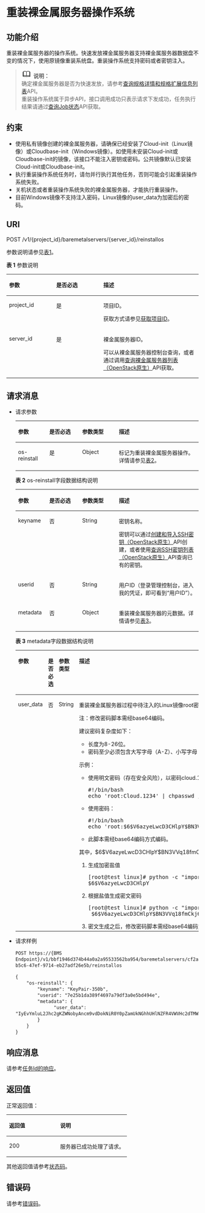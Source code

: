 # 重装裸金属服务器操作系统<a name="ZH-CN_TOPIC_0126150310"></a>

## 功能介绍<a name="section61372619"></a>

重装裸金属服务器的操作系统。快速发放裸金属服务器支持裸金属服务器数据盘不变的情况下，使用原镜像重装系统盘。重装操作系统支持密码或者密钥注入。

>![](public_sys-resources/icon-note.gif) **说明：**   
>确定裸金属服务器是否为快速发放，请参考[查询规格详情和规格扩展信息列表](查询规格详情和规格扩展信息列表.md)API。  
>重装操作系统属于异步API，接口调用成功只表示请求下发成功，任务执行结果请通过[查询Job状态](查询Job状态.md)API获取。  

## 约束<a name="section14303616615"></a>

-   使用私有镜像创建的裸金属服务器，请确保已经安装了Cloud-init（Linux镜像）或Cloudbase-init（Windows镜像）。如使用未安装Cloud-init或Cloudbase-init的镜像，该接口不能注入密钥或密码。公共镜像默认已安装Cloud-init或Cloudbase-init。
-   执行重装操作系统任务时，请勿并行执行其他任务，否则可能会引起重装操作系统失败。
-   关机状态或者重装操作系统失败的裸金属服务器，才能执行重装操作。
-   目前Windows镜像不支持注入密码，Linux镜像的user\_data为加密后的密码。

## URI<a name="section15482662"></a>

POST /v1/\{project\_id\}/baremetalservers/\{server\_id\}/reinstallos

参数说明请参见[表1](#table55945983)。

**表 1**  参数说明

<a name="table55945983"></a>
<table><thead align="left"><tr id="row11302482"><th class="cellrowborder" valign="top" width="24.55%" id="mcps1.2.4.1.1"><p id="p43085863"><a name="p43085863"></a><a name="p43085863"></a>参数</p>
</th>
<th class="cellrowborder" valign="top" width="24.5%" id="mcps1.2.4.1.2"><p id="p294000"><a name="p294000"></a><a name="p294000"></a>是否必选</p>
</th>
<th class="cellrowborder" valign="top" width="50.949999999999996%" id="mcps1.2.4.1.3"><p id="p23814038"><a name="p23814038"></a><a name="p23814038"></a>描述</p>
</th>
</tr>
</thead>
<tbody><tr id="row49888896"><td class="cellrowborder" valign="top" width="24.55%" headers="mcps1.2.4.1.1 "><p id="p14468758"><a name="p14468758"></a><a name="p14468758"></a>project_id</p>
</td>
<td class="cellrowborder" valign="top" width="24.5%" headers="mcps1.2.4.1.2 "><p id="p31118786"><a name="p31118786"></a><a name="p31118786"></a>是</p>
</td>
<td class="cellrowborder" valign="top" width="50.949999999999996%" headers="mcps1.2.4.1.3 "><p id="p7411459134810"><a name="p7411459134810"></a><a name="p7411459134810"></a>项目ID。</p>
<p id="p652825144113"><a name="p652825144113"></a><a name="p652825144113"></a>获取方式请参见<a href="获取项目ID.md">获取项目ID</a>。</p>
</td>
</tr>
<tr id="row613736410235"><td class="cellrowborder" valign="top" width="24.55%" headers="mcps1.2.4.1.1 "><p id="p2736446410235"><a name="p2736446410235"></a><a name="p2736446410235"></a>server_id</p>
</td>
<td class="cellrowborder" valign="top" width="24.5%" headers="mcps1.2.4.1.2 "><p id="p192907210235"><a name="p192907210235"></a><a name="p192907210235"></a>是</p>
</td>
<td class="cellrowborder" valign="top" width="50.949999999999996%" headers="mcps1.2.4.1.3 "><p id="p2203711610235"><a name="p2203711610235"></a><a name="p2203711610235"></a>裸金属服务器ID。</p>
<p id="p29791113277"><a name="p29791113277"></a><a name="p29791113277"></a>可以从<span id="zh-cn_topic_0113746489_text013014803615"><a name="zh-cn_topic_0113746489_text013014803615"></a><a name="zh-cn_topic_0113746489_text013014803615"></a>裸金属服务器</span><span id="zh-cn_topic_0113746489_text10131448133612"><a name="zh-cn_topic_0113746489_text10131448133612"></a><a name="zh-cn_topic_0113746489_text10131448133612"></a></span>控制台查询，或者通过调用<a href="查询裸金属服务器列表（OpenStack原生）.md">查询裸金属服务器列表（OpenStack原生）</a>API获取。</p>
</td>
</tr>
</tbody>
</table>

## 请求消息<a name="section5126234"></a>

-   请求参数

    <a name="table2840889"></a>
    <table><thead align="left"><tr id="row19854472"><th class="cellrowborder" valign="top" width="17%" id="mcps1.1.5.1.1"><p id="p5212090120624"><a name="p5212090120624"></a><a name="p5212090120624"></a>参数</p>
    </th>
    <th class="cellrowborder" valign="top" width="18%" id="mcps1.1.5.1.2"><p id="p5568008920626"><a name="p5568008920626"></a><a name="p5568008920626"></a>是否必选</p>
    </th>
    <th class="cellrowborder" valign="top" width="20%" id="mcps1.1.5.1.3"><p id="p4189246820628"><a name="p4189246820628"></a><a name="p4189246820628"></a>参数类型</p>
    </th>
    <th class="cellrowborder" valign="top" width="45%" id="mcps1.1.5.1.4"><p id="p2137802720629"><a name="p2137802720629"></a><a name="p2137802720629"></a>描述</p>
    </th>
    </tr>
    </thead>
    <tbody><tr id="row6277626"><td class="cellrowborder" valign="top" width="17%" headers="mcps1.1.5.1.1 "><p id="p38725660"><a name="p38725660"></a><a name="p38725660"></a>os-reinstall</p>
    </td>
    <td class="cellrowborder" valign="top" width="18%" headers="mcps1.1.5.1.2 "><p id="p49770771"><a name="p49770771"></a><a name="p49770771"></a>是</p>
    </td>
    <td class="cellrowborder" valign="top" width="20%" headers="mcps1.1.5.1.3 "><p id="p4900679"><a name="p4900679"></a><a name="p4900679"></a>Object</p>
    </td>
    <td class="cellrowborder" valign="top" width="45%" headers="mcps1.1.5.1.4 "><p id="p61410719"><a name="p61410719"></a><a name="p61410719"></a>标记为重装裸金属服务器操作。详情请参见<a href="#table32200631">表2</a>。</p>
    </td>
    </tr>
    </tbody>
    </table>

    **表 2**  os-reinstall字段数据结构说明

    <a name="table32200631"></a>
    <table><thead align="left"><tr id="row47660253"><th class="cellrowborder" valign="top" width="17%" id="mcps1.2.5.1.1"><p id="p35275281"><a name="p35275281"></a><a name="p35275281"></a>参数</p>
    </th>
    <th class="cellrowborder" valign="top" width="18%" id="mcps1.2.5.1.2"><p id="p38725542"><a name="p38725542"></a><a name="p38725542"></a>是否必选</p>
    </th>
    <th class="cellrowborder" valign="top" width="20%" id="mcps1.2.5.1.3"><p id="p49761220"><a name="p49761220"></a><a name="p49761220"></a>参数类型</p>
    </th>
    <th class="cellrowborder" valign="top" width="45%" id="mcps1.2.5.1.4"><p id="p4126994"><a name="p4126994"></a><a name="p4126994"></a>描述</p>
    </th>
    </tr>
    </thead>
    <tbody><tr id="row45934497"><td class="cellrowborder" valign="top" width="17%" headers="mcps1.2.5.1.1 "><p id="p29706771"><a name="p29706771"></a><a name="p29706771"></a>keyname</p>
    </td>
    <td class="cellrowborder" valign="top" width="18%" headers="mcps1.2.5.1.2 "><p id="p57438237"><a name="p57438237"></a><a name="p57438237"></a>否</p>
    </td>
    <td class="cellrowborder" valign="top" width="20%" headers="mcps1.2.5.1.3 "><p id="p21985640"><a name="p21985640"></a><a name="p21985640"></a>String</p>
    </td>
    <td class="cellrowborder" valign="top" width="45%" headers="mcps1.2.5.1.4 "><p id="p36006428"><a name="p36006428"></a><a name="p36006428"></a>密钥名称。</p>
    <p id="p42357123474"><a name="p42357123474"></a><a name="p42357123474"></a>密钥可以通过<a href="创建和导入SSH密钥（OpenStack原生）.md">创建和导入SSH密钥（OpenStack原生）</a>API创建，或者使用<a href="查询SSH密钥列表（OpenStack原生）.md">查询SSH密钥列表（OpenStack原生）</a>API查询已有的密钥。</p>
    </td>
    </tr>
    <tr id="row2345411710289"><td class="cellrowborder" valign="top" width="17%" headers="mcps1.2.5.1.1 "><p id="p2073531110289"><a name="p2073531110289"></a><a name="p2073531110289"></a>userid</p>
    </td>
    <td class="cellrowborder" valign="top" width="18%" headers="mcps1.2.5.1.2 "><p id="p183865010289"><a name="p183865010289"></a><a name="p183865010289"></a>否</p>
    </td>
    <td class="cellrowborder" valign="top" width="20%" headers="mcps1.2.5.1.3 "><p id="p1471297410289"><a name="p1471297410289"></a><a name="p1471297410289"></a>String</p>
    </td>
    <td class="cellrowborder" valign="top" width="45%" headers="mcps1.2.5.1.4 "><p id="p5090020910289"><a name="p5090020910289"></a><a name="p5090020910289"></a>用户ID（登录管理控制台，进入我的凭证，即可看到“用户ID”）。</p>
    </td>
    </tr>
    <tr id="row6144862102847"><td class="cellrowborder" valign="top" width="17%" headers="mcps1.2.5.1.1 "><p id="p27971812102847"><a name="p27971812102847"></a><a name="p27971812102847"></a>metadata</p>
    </td>
    <td class="cellrowborder" valign="top" width="18%" headers="mcps1.2.5.1.2 "><p id="p51124270102847"><a name="p51124270102847"></a><a name="p51124270102847"></a>否</p>
    </td>
    <td class="cellrowborder" valign="top" width="20%" headers="mcps1.2.5.1.3 "><p id="p47425188102847"><a name="p47425188102847"></a><a name="p47425188102847"></a>Object</p>
    </td>
    <td class="cellrowborder" valign="top" width="45%" headers="mcps1.2.5.1.4 "><p id="p16235056102847"><a name="p16235056102847"></a><a name="p16235056102847"></a>重装裸金属服务器的元数据。详情请参见<a href="#table9120223">表3</a>。</p>
    </td>
    </tr>
    </tbody>
    </table>

    **表 3**  metadata字段数据结构说明

    <a name="table9120223"></a>
    <table><thead align="left"><tr id="row45607220"><th class="cellrowborder" valign="top" width="17.171717171717173%" id="mcps1.2.5.1.1"><p id="p3197346"><a name="p3197346"></a><a name="p3197346"></a>参数</p>
    </th>
    <th class="cellrowborder" valign="top" width="18.181818181818183%" id="mcps1.2.5.1.2"><p id="p57658513"><a name="p57658513"></a><a name="p57658513"></a>是否必选</p>
    </th>
    <th class="cellrowborder" valign="top" width="19.191919191919194%" id="mcps1.2.5.1.3"><p id="p39828009"><a name="p39828009"></a><a name="p39828009"></a>参数类型</p>
    </th>
    <th class="cellrowborder" valign="top" width="45.45454545454546%" id="mcps1.2.5.1.4"><p id="p4843281"><a name="p4843281"></a><a name="p4843281"></a>描述</p>
    </th>
    </tr>
    </thead>
    <tbody><tr id="row11285618104313"><td class="cellrowborder" valign="top" width="17.171717171717173%" headers="mcps1.2.5.1.1 "><p id="p1737951110318"><a name="p1737951110318"></a><a name="p1737951110318"></a>user_data</p>
    </td>
    <td class="cellrowborder" valign="top" width="18.181818181818183%" headers="mcps1.2.5.1.2 "><p id="p39934810104313"><a name="p39934810104313"></a><a name="p39934810104313"></a>否</p>
    </td>
    <td class="cellrowborder" valign="top" width="19.191919191919194%" headers="mcps1.2.5.1.3 "><p id="p13494158104313"><a name="p13494158104313"></a><a name="p13494158104313"></a>String</p>
    </td>
    <td class="cellrowborder" valign="top" width="45.45454545454546%" headers="mcps1.2.5.1.4 "><p id="p4078366294136"><a name="p4078366294136"></a><a name="p4078366294136"></a>重装裸金属服务器过程中待注入的Linux镜像root密码，用户自定义初始化密码。</p>
    <p id="p715605752417"><a name="p715605752417"></a><a name="p715605752417"></a>注：修改密码脚本需经base64编码。</p>
    <p id="p156126154810"><a name="p156126154810"></a><a name="p156126154810"></a>建议密码复杂度如下：</p>
    <a name="ul13612715685"></a><a name="ul13612715685"></a><ul id="ul13612715685"><li>长度为8-26位。</li><li>密码至少必须包含大写字母（A-Z）、小写字母（a-z）、数字（0-9）和特殊字符（!@$%^-_=+[{}]:,./?）中的三种。</li></ul>
    <p id="p561215151820"><a name="p561215151820"></a><a name="p561215151820"></a>示例：</p>
    <a name="ul15612615889"></a><a name="ul15612615889"></a><ul id="ul15612615889"><li>使用明文密码（存在安全风险），以密码cloud.1234为例：<a name="zh-cn_topic_0106040941_screen1961214151287"></a><a name="zh-cn_topic_0106040941_screen1961214151287"></a><pre class="screen" codetype="Java" id="zh-cn_topic_0106040941_screen1961214151287">#!/bin/bash 
    echo 'root:Cloud.1234' | chpasswd ;</pre>
    </li><li>使用密码：<a name="zh-cn_topic_0106040941_screen126121153810"></a><a name="zh-cn_topic_0106040941_screen126121153810"></a><pre class="screen" codetype="Java" id="zh-cn_topic_0106040941_screen126121153810">#!/bin/bash 
    echo 'root:$6$V6azyeLwcD3CHlpY$BN3VVq18fmCkj66B4zdHLWevqcxlig/GpOkLcOhab9smJoLKYm/Tf9Hcwa6DpiPDhdHfGEAPajFmLZa0YDd910' | chpasswd -e</pre>
    </li><li>此脚本需经base64编码方式编码。</li></ul>
    <p id="p206121151288"><a name="p206121151288"></a><a name="p206121151288"></a>其中，$6$V6azyeLwcD3CHlpY$BN3VVq18fmCkj66B4zdHLWevqcxlig为密文密码，生成方法如下：</p>
    <a name="ol186121815882"></a><a name="ol186121815882"></a><ol id="ol186121815882"><li>生成加密盐值<a name="zh-cn_topic_0106040941_screen3613215481"></a><a name="zh-cn_topic_0106040941_screen3613215481"></a><pre class="screen" codetype="Java" id="zh-cn_topic_0106040941_screen3613215481">[root@test linux]# python -c "import crypt, getpass, pwd;print crypt.mksalt()" 
    $6$V6azyeLwcD3CHlpY</pre>
    </li><li>根据盐值生成密文密码<a name="zh-cn_topic_0106040941_screen99357473910"></a><a name="zh-cn_topic_0106040941_screen99357473910"></a><pre class="screen" codetype="Java" id="zh-cn_topic_0106040941_screen99357473910">[root@test linux]# python -c "import crypt, getpass, pwd;print crypt.crypt('Cloud.1234','\$6\$V6azyeLwcD3CHlpY')" 
     $6$V6azyeLwcD3CHlpY$BN3VVq18fmCkj66B4zdHLWevqcxlig/GpOkLcOhab9smJoLKYm/Tf9Hcwa6DpiPDhdHfGEAPajFmLZa0YDd910</pre>
    </li><li>密文生成之后，修改密码脚本需经base64编码方式编码。</li></ol>
    </td>
    </tr>
    </tbody>
    </table>

-   请求样例

    ```
    POST https://{BMS Endpoint}/v1/bbf1946d374b44a0a2a95533562ba954/baremetalservers/cf2a8b97-b5c6-47ef-9714-eb27adf26e5b/reinstallos
    ```

    ```
    {
        "os-reinstall": {
            "keyname": "KeyPair-350b", 
            "userid": "7e25b1da389f4697a79df3a0e5bd494e", 
            "metadata": {
                  "user_data":  "IyEvYmluL2Jhc2gKZWNobyAncm9vdDokNiR0Y0pZamUkNGhhUHlNZFR4VWVHc2dTMWFmL1NsMm4vbXZzdy5wSFdjbTVBc084OWFhUFhGNXUvVnJ5OXJiYmZZSW45SmZac2k3SlRmd2Z6djJPbTBHRFZUZTd6RDEnIHwgY2hwYXNzd2QgLWU7"
            }
        }
    }
    ```


## 响应消息<a name="section146226391798"></a>

请参考[任务Id的响应](任务Id的响应.md)。

## 返回值<a name="section868814916514"></a>

正常返回值：

<a name="zh-cn_topic_0106040941_table753804619176"></a>
<table><thead align="left"><tr id="zh-cn_topic_0106040941_row10735134615172"><th class="cellrowborder" valign="top" width="42.42%" id="mcps1.1.3.1.1"><p id="zh-cn_topic_0106040941_p19735204616177"><a name="zh-cn_topic_0106040941_p19735204616177"></a><a name="zh-cn_topic_0106040941_p19735204616177"></a>返回值</p>
</th>
<th class="cellrowborder" valign="top" width="57.58%" id="mcps1.1.3.1.2"><p id="zh-cn_topic_0106040941_p207355465176"><a name="zh-cn_topic_0106040941_p207355465176"></a><a name="zh-cn_topic_0106040941_p207355465176"></a>说明</p>
</th>
</tr>
</thead>
<tbody><tr id="zh-cn_topic_0106040941_row1473514621713"><td class="cellrowborder" valign="top" width="42.42%" headers="mcps1.1.3.1.1 "><p id="zh-cn_topic_0106040941_p13735144611178"><a name="zh-cn_topic_0106040941_p13735144611178"></a><a name="zh-cn_topic_0106040941_p13735144611178"></a>200</p>
</td>
<td class="cellrowborder" valign="top" width="57.58%" headers="mcps1.1.3.1.2 "><p id="zh-cn_topic_0106040941_p207351246161711"><a name="zh-cn_topic_0106040941_p207351246161711"></a><a name="zh-cn_topic_0106040941_p207351246161711"></a>服务器已成功处理了请求。</p>
</td>
</tr>
</tbody>
</table>

其他返回值请参考[状态码](状态码.md)。

## 错误码<a name="section14752650154917"></a>

请参考[错误码](错误码.md)。

